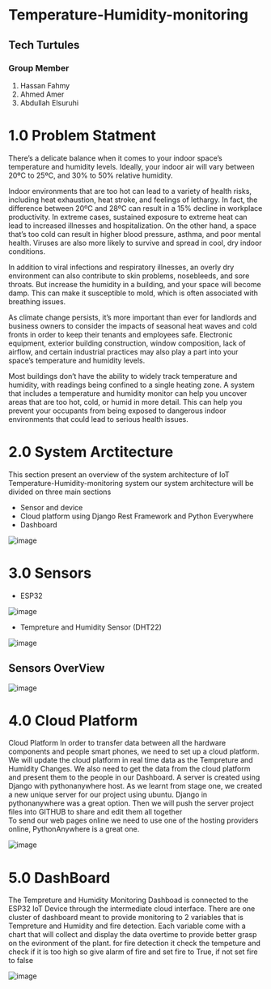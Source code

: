 # **Temperature-Humidity-monitoring**

## Tech Turtules 
### Group Member
1. Hassan Fahmy 
2. Ahmed Amer
3. Abdullah Elsuruhi


# 1.0 Problem Statment
There’s a delicate balance when it comes to your indoor space’s temperature and humidity levels. Ideally, your indoor air will vary between 20ºC to 25ºC, and 30% to 50% relative humidity.

Indoor environments that are too hot can lead to a variety of health risks, including heat exhaustion, heat stroke, and feelings of lethargy. In fact, the difference between 20ºC and 28ºC can result in a 15% decline in workplace productivity. In extreme cases, sustained exposure to extreme heat can lead to increased illnesses and hospitalization. On the other hand, a space that’s too cold can result in higher blood pressure, asthma, and poor mental health. Viruses are also more likely to survive and spread in cool, dry indoor conditions.

In addition to viral infections and respiratory illnesses, an overly dry environment can also contribute to skin problems, nosebleeds, and sore throats. But increase the humidity in a building, and your space will become damp. This can make it susceptible to mold, which is often associated with breathing issues.

As climate change persists, it’s more important than ever for landlords and business owners to consider the impacts of seasonal heat waves and cold fronts in order to keep their tenants and employees safe. Electronic equipment, exterior building construction, window composition, lack of airflow, and certain industrial practices may also play a part into your space’s temperature and humidity levels.

Most buildings don’t have the ability to widely track temperature and humidity, with readings being confined to a single heating zone. A system that includes a temperature and humidity monitor can help you uncover areas that are too hot, cold, or humid in more detail. This can help you prevent your occupants from being exposed to dangerous indoor environments that could lead to serious health issues.


# 2.0 System Arctitecture 

This section present an overview of the system architecture of IoT Temperature-Humidity-monitoring system 
our system architecture will be divided on three main sections
- Sensor and device
- Cloud platform using Django Rest Framework and Python Everywhere
- Dashboard

![image](https://user-images.githubusercontent.com/117296912/220284808-d7cac4b4-5ad4-4e85-8529-be5c7bdb6d45.png)

# 3.0 Sensors
-  ESP32


 ![image](https://user-images.githubusercontent.com/117296912/220287244-e1f1b117-0457-4925-9b8e-abe97c576d78.png)

-  Tempreture and Humidity Sensor (DHT22)


![image](https://user-images.githubusercontent.com/117296912/220287560-3a289079-3253-42a0-b4fc-02eea6a4e418.png)

## Sensors OverView


![image](https://user-images.githubusercontent.com/117296912/220292150-c8a5a636-2e2e-4ede-9e5d-18a7ee88a7e1.png)





# 4.0 Cloud Platform

Cloud Platform
In order to transfer data between all the hardware components and people smart phones, we need to set up a cloud platform. We will update the cloud platform in real time data as the Tempreture and Humidity Changes. We also need to get the data from the cloud platform and present them to the people in our Dashboard. 
A server is created using Django with pythonanywhere host. As we learnt from stage one, we created a new unique server for our project using ubuntu. Django in pythonanywhere was a great option. Then we will push the server project files into GITHUB to share and edit them all together  
To send our web pages online we need to use one of the hosting providers online, PythonAnywhere is a great one.

![image](https://user-images.githubusercontent.com/117296912/220292241-2ad28915-db23-4de4-8a9e-4dbe1b018044.png)




# 5.0 DashBoard

The Tempreture and Humidity Monitoring Dashboad is connected to the ESP32 IoT Device through the intermediate cloud interface. There are one cluster of dashboard meant to provide monitoring to 2 variables that is Tempreture and Humidity and fire detection. Each variable come with a chart that will collect and display the data overtime to provide better grasp on the evironment of the plant. for fire detection it check the tempeture and check if it is too high so give alarm of fire and set fire to True, if not set fire to false

![image](https://user-images.githubusercontent.com/117296912/220290265-29fe70ad-70f3-471f-9047-ef43ed5d52e7.png)




